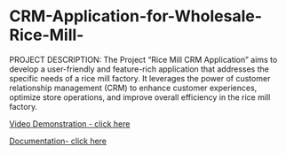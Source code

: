 # CRM-Application-for-Wholesale-Rice-Mill-
PROJECT DESCRIPTION:
The Project “Rice Mill CRM Application” aims to develop a user-friendly and feature-rich application that addresses the specific needs of a rice mill factory. It leverages the power of customer relationship management (CRM) to enhance customer experiences, optimize store operations, and improve overall efficiency in the rice mill factory.

[Video Demonstration - click here](https://drive.google.com/file/d/15FN5x6chlmyOReSoWjsp5gPg-g3-QV8b/view?usp=sharing)

[Documentation- click here](https://drive.google.com/file/d/1uRVZ9Lyzr3rMLPhtkposGmQv2LYSfAks/view?usp=sharing)
